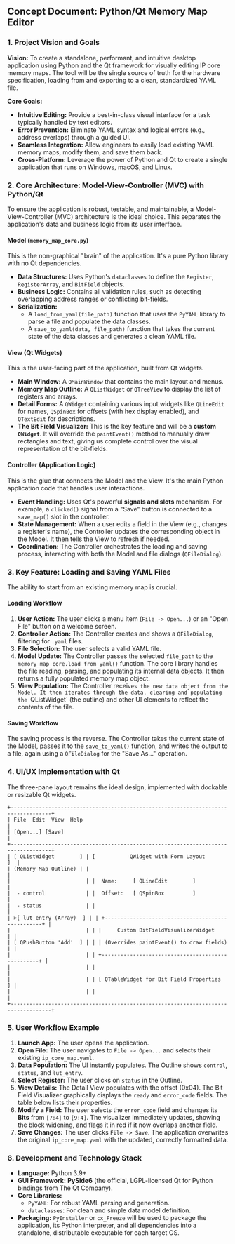 ## Concept Document: Python/Qt Memory Map Editor

### 1\. Project Vision and Goals

**Vision:** To create a standalone, performant, and intuitive desktop application using Python and the Qt framework for visually editing IP core memory maps. The tool will be the single source of truth for the hardware specification, loading from and exporting to a clean, standardized YAML file.

**Core Goals:**

  * **Intuitive Editing:** Provide a best-in-class visual interface for a task typically handled by text editors.
  * **Error Prevention:** Eliminate YAML syntax and logical errors (e.g., address overlaps) through a guided UI.
  * **Seamless Integration:** Allow engineers to easily load existing YAML memory maps, modify them, and save them back.
  * **Cross-Platform:** Leverage the power of Python and Qt to create a single application that runs on Windows, macOS, and Linux.

### 2\. Core Architecture: Model-View-Controller (MVC) with Python/Qt

To ensure the application is robust, testable, and maintainable, a Model-View-Controller (MVC) architecture is the ideal choice. This separates the application's data and business logic from its user interface.

#### **Model (`memory_map_core.py`)**

This is the non-graphical "brain" of the application. It's a pure Python library with no Qt dependencies.

  * **Data Structures:** Uses Python's `dataclasses` to define the `Register`, `RegisterArray`, and `BitField` objects.
  * **Business Logic:** Contains all validation rules, such as detecting overlapping address ranges or conflicting bit-fields.
  * **Serialization:**
      * A `load_from_yaml(file_path)` function that uses the `PyYAML` library to parse a file and populate the data classes.
      * A `save_to_yaml(data, file_path)` function that takes the current state of the data classes and generates a clean YAML file.

#### **View (Qt Widgets)**

This is the user-facing part of the application, built from Qt widgets.

  * **Main Window:** A `QMainWindow` that contains the main layout and menus.
  * **Memory Map Outline:** A `QListWidget` or `QTreeView` to display the list of registers and arrays.
  * **Detail Forms:** A `QWidget` containing various input widgets like `QLineEdit` for names, `QSpinBox` for offsets (with hex display enabled), and `QTextEdit` for descriptions.
  * **The Bit Field Visualizer:** This is the key feature and will be a **custom `QWidget`**. It will override the `paintEvent()` method to manually draw rectangles and text, giving us complete control over the visual representation of the bit-fields.

#### **Controller (Application Logic)**

This is the glue that connects the Model and the View. It's the main Python application code that handles user interactions.

  * **Event Handling:** Uses Qt's powerful **signals and slots** mechanism. For example, a `clicked()` signal from a "Save" button is connected to a `save_map()` slot in the controller.
  * **State Management:** When a user edits a field in the View (e.g., changes a register's name), the Controller updates the corresponding object in the Model. It then tells the View to refresh if needed.
  * **Coordination:** The Controller orchestrates the loading and saving process, interacting with both the Model and file dialogs (`QFileDialog`).

### 3\. Key Feature: Loading and Saving YAML Files

The ability to start from an existing memory map is crucial.

#### **Loading Workflow**

1.  **User Action:** The user clicks a menu item (`File -> Open...`) or an "Open File" button on a welcome screen.
2.  **Controller Action:** The Controller creates and shows a `QFileDialog`, filtering for `.yaml` files.
3.  **File Selection:** The user selects a valid YAML file.
4.  **Model Update:** The Controller passes the selected `file_path` to the `memory_map_core.load_from_yaml()` function. The core library handles the file reading, parsing, and populating its internal data objects. It then returns a fully populated memory map object.
5.  **View Population:** The Controller recei`ves the new data object from the Model. It then iterates through the data, clearing and populating the `QListWidget` (the outline) and other UI elements to reflect the contents of the file.

#### **Saving Workflow**

The saving process is the reverse. The Controller takes the current state of the Model, passes it to the `save_to_yaml()` function, and writes the output to a file, again using a `QFileDialog` for the "Save As..." operation.

### 4\. UI/UX Implementation with Qt

The three-pane layout remains the ideal design, implemented with dockable or resizable Qt widgets.

```
+-----------------------------------------------------------------------------------+
| File  Edit  View  Help                                                            |
| [Open...] [Save]                                                                  |
+-----------------------------------------------------------------------------------+
| [ QListWidget        ] | [           QWidget with Form Layout                 ]  |
| (Memory Map Outline) | |                                                          |
|                        | |  Name:     [ QLineEdit        ]                           |
|  - control             | |  Offset:   [ QSpinBox         ]                           |
|  - status              | |                                                          |
| >[ lut_entry (Array)  ] | | +--------------------------------------------------+ |
|                        | | |     Custom BitFieldVisualizerWidget              | |
| [ QPushButton 'Add'  ] | | | (Overrides paintEvent() to draw fields)        | |
|                        | | +--------------------------------------------------+ |
|                        | |                                                          |
|                        | | [ QTableWidget for Bit Field Properties          ] |
|                        | |                                                          |
+-----------------------------------------------------------------------------------+
```

### 5\. User Workflow Example

1.  **Launch App:** The user opens the application.
2.  **Open File:** The user navigates to `File -> Open...` and selects their existing `ip_core_map.yaml`.
3.  **Data Population:** The UI instantly populates. The Outline shows `control`, `status`, and `lut_entry`.
4.  **Select Register:** The user clicks on `status` in the Outline.
5.  **View Details:** The Detail View populates with the offset (0x04). The Bit Field Visualizer graphically displays the `ready` and `error_code` fields. The table below lists their properties.
6.  **Modify a Field:** The user selects the `error_code` field and changes its **Bits** from `[7:4]` to `[9:4]`. The visualizer immediately updates, showing the block widening, and flags it in red if it now overlaps another field.
7.  **Save Changes:** The user clicks `File -> Save`. The application overwrites the original `ip_core_map.yaml` with the updated, correctly formatted data.

### 6\. Development and Technology Stack

  * **Language:** Python 3.9+
  * **GUI Framework:** **PySide6** (the official, LGPL-licensed Qt for Python bindings from The Qt Company).
  * **Core Libraries:**
      * `PyYAML`: For robust YAML parsing and generation.
      * `dataclasses`: For clean and simple data model definition.
  * **Packaging:** `PyInstaller` or `cx_Freeze` will be used to package the application, its Python interpreter, and all dependencies into a standalone, distributable executable for each target OS.
